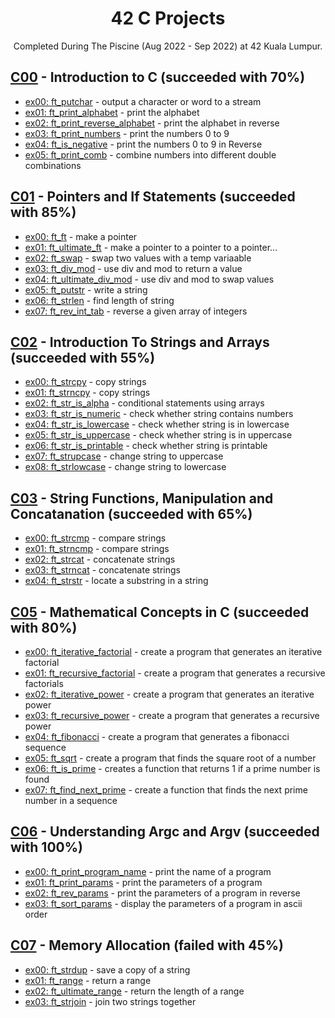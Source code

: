 <div align="center">

# 42 C Projects

Completed During The Piscine (Aug 2022 - Sep 2022) at 42 Kuala Lumpur.

</div>

## [C00](https://github.com/redbeanpao/piscine/tree/master/Piscine:%20C00) - Introduction to C (succeeded with 70%)

- [ex00: ft_putchar](https://github.com/redbeanpao/piscine/tree/master/Piscine:%20C00/ex00:%20ft_putchar) - output a character or word to a stream
- [ex01: ft_print_alphabet](https://github.com/redbeanpao/piscine/tree/master/Piscine:%20C00/ex01:%20ft_print_alphabet) - print the alphabet
- [ex02: ft_print_reverse_alphabet](https://github.com/redbeanpao/piscine/tree/master/Piscine:%20C00/ex02:%20ft_print_reverse_alphabet) - print the alphabet in reverse
- [ex03: ft_print_numbers](https://github.com/redbeanpao/piscine/tree/master/Piscine:%20C00/ex03:%20ft_print_numbers) - print the numbers 0 to 9
- [ex04: ft_is_negative](https://github.com/redbeanpao/piscine/tree/master/Piscine:%20C00/ex04:%20ft_is_negative) - print the numbers 0 to 9 in Reverse
- [ex05: ft_print_comb](https://github.com/redbeanpao/piscine/tree/master/Piscine:%20C00/ex05:%20ft_print_comb) - combine numbers into different double combinations

## [C01](https://github.com/redbeanpao/piscine/tree/master/Piscine:%20C01) - Pointers and If Statements (succeeded with 85%)

- [ex00: ft_ft](https://github.com/redbeanpao/piscine/tree/master/Piscine:%20C01/ex00:%20ft_ft) - make a pointer
- [ex01: ft_ultimate_ft](https://github.com/redbeanpao/piscine/tree/master/Piscine:%20C01/ex01:%20ft_ultimate_ft) - make a pointer to a pointer to a pointer...
- [ex02: ft_swap](https://github.com/redbeanpao/piscine/tree/master/Piscine:%20C01/ex02:%20ft_swap) - swap two values with a temp variaable
- [ex03: ft_div_mod](https://github.com/redbeanpao/piscine/tree/master/Piscine:%20C01/ex03:%20ft_div_mod) - use div and mod to return a value
- [ex04: ft_ultimate_div_mod](https://github.com/redbeanpao/piscine/tree/master/Piscine:%20C01/ex04:%20ft_ultimate_div_mod) - use div and mod to swap values
- [ex05: ft_putstr](https://github.com/redbeanpao/piscine/tree/master/Piscine:%20C01/ex05:%20ft_putstr) - write a string
- [ex06: ft_strlen](https://github.com/redbeanpao/piscine/tree/master/Piscine:%20C01/ex06:%20ft_strlen) - find length of string
- [ex07: ft_rev_int_tab](https://github.com/redbeanpao/piscine/tree/master/Piscine:%20C01/ex07:%20ft_rev_int_tab) - reverse a given array of integers

## [C02](https://github.com/redbeanpao/piscine/tree/master/Piscine:%20C02) - Introduction To Strings and Arrays (succeeded with 55%)

- [ex00: ft_strcpy](https://github.com/redbeanpao/piscine/tree/master/Piscine:%20C02/ex00:%20ft_strcpy) - copy strings
- [ex01: ft_strncpy](https://github.com/redbeanpao/piscine/tree/master/Piscine:%20C02/ex01:%20ft_strncpy) - copy strings
- [ex02: ft_str_is_alpha](https://github.com/redbeanpao/piscine/tree/master/Piscine:%20C02/ex02:%20ft_str_is_alpha) - conditional statements using arrays
- [ex03: ft_str_is_numeric](https://github.com/redbeanpao/piscine/tree/master/Piscine:%20C02/ex03:%20ft_str_is_numeric) - check whether string contains numbers
- [ex04: ft_str_is_lowercase](https://github.com/redbeanpao/piscine/tree/master/Piscine:%20C02/ex04:%20ft_str_is_lowercase) - check whether string is in lowercase
- [ex05: ft_str_is_uppercase](https://github.com/redbeanpao/piscine/tree/master/Piscine:%20C02/ex05:%20ft_str_is_uppercase) - check whether string is in uppercase
- [ex06: ft_str_is_printable](https://github.com/redbeanpao/piscine/tree/master/Piscine:%20C02/ex06:%20ft_str_is_printable) - check whether string is printable
- [ex07: ft_strupcase](https://github.com/redbeanpao/piscine/tree/master/Piscine:%20C02/ex07:%20ft_strupcase) - change string to uppercase
- [ex08: ft_strlowcase](https://github.com/redbeanpao/piscine/tree/master/Piscine:%20C02/ex08:%20ft_strlowcase) - change string to lowercase

## [C03](https://github.com/redbeanpao/piscine/tree/master/Piscine:%20C03) - String Functions, Manipulation and Concatanation (succeeded with 65%)

- [ex00: ft_strcmp](https://github.com/redbeanpao/piscine/tree/master/Piscine:%20C03/ex00:%20ft_strcmp) - compare strings
- [ex01: ft_strncmp](https://github.com/redbeanpao/piscine/tree/master/Piscine:%20C03/ex01:%20ft_strncmp) - compare strings
- [ex02: ft_strcat](https://github.com/redbeanpao/piscine/tree/master/Piscine:%20C03/ex02:%20ft_strcat) - concatenate strings
- [ex03: ft_strncat](https://github.com/redbeanpao/piscine/tree/master/Piscine:%20C03/ex03:%20ft_strncat) - concatenate strings
- [ex04: ft_strstr](https://github.com/redbeanpao/piscine/tree/master/Piscine:%20C03/ex04:%20ft_strstr) - locate a substring in a string

## [C05](https://github.com/redbeanpao/piscine/tree/master/Piscine:%20C05) - Mathematical Concepts in C (succeeded with 80%)

- [ex00: ft_iterative_factorial](https://github.com/redbeanpao/piscine/tree/master/Piscine:%20C05/ex00:%20ft_iterative_factorial) - create a program that generates an iterative factorial
- [ex01: ft_recursive_factorial](https://github.com/redbeanpao/piscine/tree/master/Piscine:%20C05/ex01:%20ft_recursive_factorial) - create a program that generates a recursive factorials
- [ex02: ft_iterative_power](https://github.com/redbeanpao/piscine/tree/master/Piscine:%20C05/ex02:%20ft_iterative_power) - create a program that generates an iterative power
- [ex03: ft_recursive_power](https://github.com/redbeanpao/piscine/tree/master/Piscine:%20C05/ex03:%20ft_recursive_power) - create a program that generates a recursive power
- [ex04: ft_fibonacci](https://github.com/redbeanpao/piscine/tree/master/Piscine:%20C05/ex04:%20ft_fibonacci) - create a program that generates a fibonacci sequence
- [ex05: ft_sqrt](https://github.com/redbeanpao/piscine/tree/master/Piscine:%20C05/ex05:%20ft_sqrt) - create a program that finds the square root of a number
- [ex06: ft_is_prime](https://github.com/redbeanpao/piscine/tree/master/Piscine:%20C05/ex06:%20ft_is_prime) - creates a function that returns 1 if a prime number is found
- [ex07: ft_find_next_prime](https://github.com/redbeanpao/piscine/tree/master/Piscine:%20C05/ex07:%20ft_find_next_prime) - create a function that finds the next prime number in a sequence

## [C06](https://github.com/redbeanpao/piscine/tree/master/Piscine:%20C06) - Understanding Argc and Argv (succeeded with 100%)

- [ex00: ft_print_program_name](https://github.com/redbeanpao/piscine/tree/master/Piscine:%20C06/ex00:%20ft_print_program_name) - print the name of a program 
- [ex01: ft_print_params](https://github.com/redbeanpao/piscine/tree/master/Piscine:%20C06/ex01:%20ft_print_params) - print the parameters of a program 
- [ex02: ft_rev_params](https://github.com/redbeanpao/piscine/tree/master/Piscine:%20C06/ex02:%20ft_rev_params) - print the parameters of a program in reverse
- [ex03: ft_sort_params](https://github.com/redbeanpao/piscine/tree/master/Piscine:%20C06/ex03:%20ft_sort_params) - display the parameters of a program in ascii order

## [C07](https://github.com/redbeanpao/piscine/tree/master/Piscine:%20C07) - Memory Allocation (failed with 45%)

- [ex00: ft_strdup](https://github.com/redbeanpao/piscine/tree/master/Piscine:%20C07/ex00:%20ft_strdup) - save a copy of a string
- [ex01: ft_range](https://github.com/redbeanpao/piscine/tree/master/Piscine:%20C07/ex01:%20ft_range) - return a range 
- [ex02: ft_ultimate_range](https://github.com/redbeanpao/piscine/tree/master/Piscine:%20C07/ex02:%20ft_ultimate_range) - return the length of a range 
- [ex03: ft_strjoin](https://github.com/redbeanpao/piscine/tree/master/Piscine:%20C07/ex03:%20ft_strjoin) - join two strings together

<div align="center">
